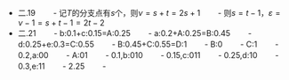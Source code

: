 - 二.19
　　- 记$T$的分支点有$s$个，则$\nu=s+t=2s+1$
　　- 则$s=t-1$，$\varepsilon=\nu-1=s+t-1=2t-2$
- 二.21
　　- b:0.1+c:0.15=A:0.25
　　- a:0.2+A:0.25=B:0.45
　　- d:0.25+e:0.3=C:0.55
　　- B:0.45+C:0.55=D:1
　　- B:0
　　- C:1
　　- 0.2,a:00
　　- A:01
　　- 0.1,b:010
　　- 0.15,c:011
　　- 0.25,d:10
　　- 0.3,e:11
　　- 2.25
　　- 